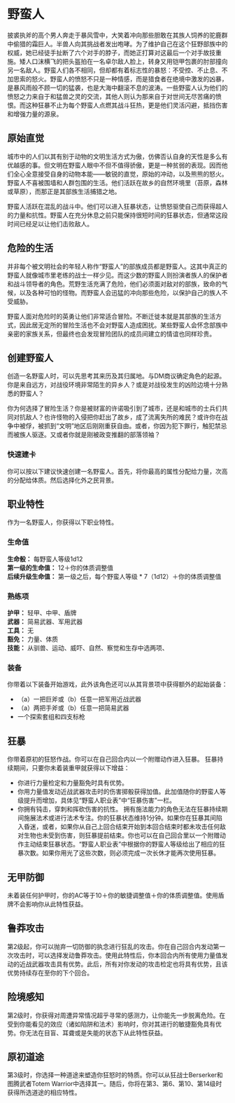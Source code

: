 # 野蛮人
披裘执斧的高个男人奔走于暴风雪中，大笑着冲向那些胆敢在其族人饲养的驼鹿群中偷猎的霜巨人。半兽人向其挑战者发出咆哮。为了维护自己在这个狂野部族中的权威，她已经徒手扯断了六个对手的脖子，而她正打算对这最后一个对手故技重施。矮人口沫横飞的把头盔拍在一名卓尔敌人脸上，转身又用铠甲包裹的肘部撞向另一名敌人。野蛮人们各不相同，但却都有着标志性的暴怒：不受控、不止息、不加思索的怒火。野蛮人的愤怒不只是一种情感，而是猎食者在绝境中激发的凶暴，是暴风雨般不顾一切的猛袭，也是大海中翻滚不息的波涛。一些野蛮人认为他们的愤怒之力来自于和猛兽之灵的交流，其他人则认为那来自于对世间无尽苦痛的愤恨。而这种狂暴不止为每个野蛮人点燃其战斗狂热，更是他们灵活闪避，抵挡伤害和增强力量的源泉。

## 原始直觉
城市中的人们以其有别于动物的文明生活方式为傲，仿佛否认自身的天性是多么有优越感的事。但文明在野蛮人眼中不但不值得骄傲，更是一种贫弱的表现。因而他们全心全意接受自身的动物本能——敏锐的直觉，原始的冲动，以及熊熊的怒火。野蛮人不喜被围墙和人群包围的生活。他们活跃在故乡的自然环境里（苔原，森林或草原），而那正是其部族生活捕猎之地。

野蛮人活跃在混乱的战斗中。他们可以进入狂暴状态，让愤怒驱使自己而获得超人的力量和抗性。野蛮人在充分休息之前只能保持很短时间的狂暴状态，但通常这段时间已经足以让他们击败敌人。

## 危险的生活
并非每个被文明社会的年轻人称作“野蛮人”的部族成员都是野蛮人。这其中真正的野蛮人就像城市里老练的战士一样少见。而这少数的野蛮人则扮演者族人的保护者和战斗领导者的角色。荒野生活充满了危险，他们必须面对敌对的部族，致命的气候，以及各种可怕的怪物。而野蛮人会迅猛的冲向那些危险，以保护自己的族人不受威胁。

野蛮人面对危险时的英勇让他们非常适合冒险。不断迁徙本就是其部族的生活方式，因此居无定所的冒险生活也不会对野蛮人造成困扰。某些野蛮人会怀念部族中亲密的家族关系，但最终也会发现冒险团队的成员间建立的情谊也同样珍贵。

## 创建野蛮人
创造一名野蛮人时，可以先思考其来历及其归属地。与DM商议确定角色的起源。你是来自远方，对战役环境非常陌生的异乡人？或是对战役发生的凶险边境十分熟悉的野蛮人？

你为何选择了冒险生活？你是被财富的许诺吸引到了城市，还是和城市的士兵们共同对抗敌人？也许怪物的入侵把你赶出了故乡，成了流离失所的难民？或许你在战争中被俘，被抓到“文明”地区后刚刚重获自由。或者，你因为犯下罪行，触犯禁忌而被族人驱逐。又或者你就是刚被政变推翻的部落领袖？

### 快速建卡
你可以按以下建议快速创建一名野蛮人。首先，将你最高的属性分配给力量，次高的分配给体质。然后选择化外之民背景。

## 职业特性
作为一名野蛮人，你获得以下职业特性。

### 生命值
**生命骰：** 每野蛮人等级1d12  
**第一级的生命值：** 12＋你的体质调整值  
**后续升级生命值：** 第一级之后，每个野蛮人等级 * 7（1d12）＋你的体质调整值  

### 熟练项
**护甲：** 轻甲、中甲、盾牌  
**武器：** 简易武器、军用武器  
**工具：** 无  
**豁免：** 力量、体质  
**技能：** 从驯兽、运动、威吓、自然、察觉和生存中选两项、  

### 装备
你带着以下装备开始游戏，此外该角色还可以从其背景项中获得额外的起始装备：
* （a）一把巨斧或（b）任意一把军用近战武器
* （a）两把手斧或（b）任意一把简易武器 
* 一个探索套组和四支标枪

## 狂暴
你带着原初的狂怒作战。你可以在自己回合内以一个附赠动作进入狂暴。
    狂暴持续期间，只要你未着装重甲就获得以下增益：
* 你进行力量检定和力量豁免时具有优势。
* 你用力量值发动近战武器攻击时的伤害掷骰获得加值。此加值随你的野蛮人等级提升而增加，具体见“野蛮人职业表”中“狂暴伤害”一栏。
* 你拥有钝击，穿刺和挥砍伤害的抗性。
拥有施法能力的角色无法在狂暴持续期间施展法术或进行法术专注。你的狂暴状态维持1分钟。如果你在狂暴其间陷入昏迷，或者，如果你从自己上回合结束开始到本回合结束时都未攻击任何敌对生物也未受到伤害，则狂暴提前结束。你也可以在自己回合里以一个附赠动作主动结束狂暴状态。“野蛮人职业表”中根据你的野蛮人等级给出了相应的狂暴次数。如果你用光了这些次数，则必须完成一次长休才能再次使用狂暴。

## 无甲防御
未着装任何护甲时，你的AC等于10＋你的敏捷调整值＋你的体质调整值。使用盾牌不会影响你从此特性获益。

## 鲁莽攻击
第2级起，你可以抛弃一切防御的执念进行狂乱的攻击。你在自己回合内发动第一次攻击时，可以选择发动鲁莽攻击。使用此特性后，你本回合内所有使用力量值发动的近战武器攻击具有优势。此后，所有对你发动的攻击检定也将具有优势，且该优势持续存在至你的下个回合。

## 险境感知
第2级时，你获得对周遭异常情况超乎寻常的感测力，让你能先一步脱离危险。在受到你能看见的效应（诸如陷阱和法术）影响时，你对其进行的敏捷豁免具有优势。你无法在目盲、耳聋或是失能的状态下从此特性获益。

## 原初道途
第3级时，你选择一种道途来塑造你狂怒时的特质。你可以从狂战士Berserker和图腾武者Totem Warrior中选择其一。随后，你将在第3、第6、第10、第14级时获得所选道途的相应特性。
